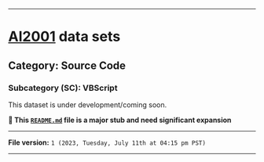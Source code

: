 
***

# [AI2001](https://github.com/seanpm2001/AI2001/) data sets

## Category: Source Code

### Subcategory (SC): VBScript

This dataset is under development/coming soon.

**🌱️ This [`README.md`](/README.md) file is a major stub and need significant expansion**

***

**File version:** `1 (2023, Tuesday, July 11th at 04:15 pm PST)`

***
